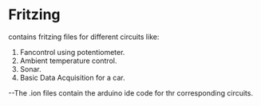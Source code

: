 # Fritzing
contains fritzing files for different circuits like:
1. Fancontrol using potentiometer.
2. Ambient temperature control.
3. Sonar.
4. Basic Data Acquisition for a car.

--The .ion files contain the arduino ide code for thr corresponding circuits.
